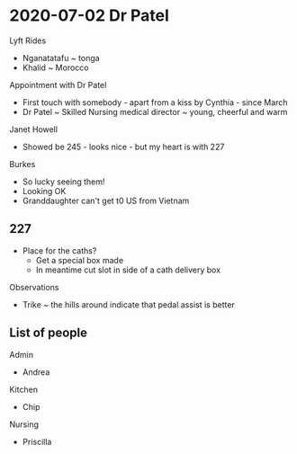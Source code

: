 # 2020-07-02 Dr Patel

Lyft Rides

* Nganatatafu ~ tonga
* Khalid ~ Morocco 


Appointment with Dr Patel

* First touch with somebody - apart from a kiss by Cynthia - since March
* Dr Patel ~ Skilled Nursing medical director ~ young, cheerful and warm

Janet Howell

* Showed be 245 - looks nice - but my heart is with 227


Burkes

* So lucky seeing them!
* Looking OK
* Granddaughter can't get t0 US from Vietnam



## 227

* Place for the caths? 
    * Get a special box made
    * In meantime cut slot in side of a cath delivery box  

Observations

* Trike ~ the hills around indicate that pedal assist is better


## List of people

Admin

* Andrea

Kitchen

* Chip

Nursing

* Priscilla



